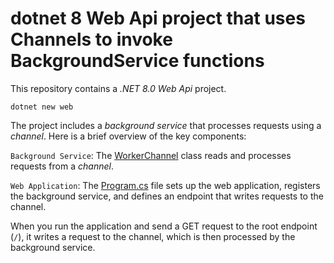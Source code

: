 # dotnet 8 Web Api project that uses Channels to invoke BackgroundService functions

This repository contains a _.NET 8.0_ _Web Api_ project.

```shell
dotnet new web
```

The project includes a _background service_ that processes requests using a _channel_. Here is a brief overview of the key components:

`Background Service`: The [WorkerChannel](./src/WorkerChannel.cs) class reads and processes requests from a _channel_.

`Web Application`: The [Program.cs](./src/Program.cs) file sets up the web application, registers the background service, and defines an endpoint that writes requests to the channel.

When you run the application and send a GET request to the root endpoint (`/`), it writes a request to the channel, which is then processed by the background service.
